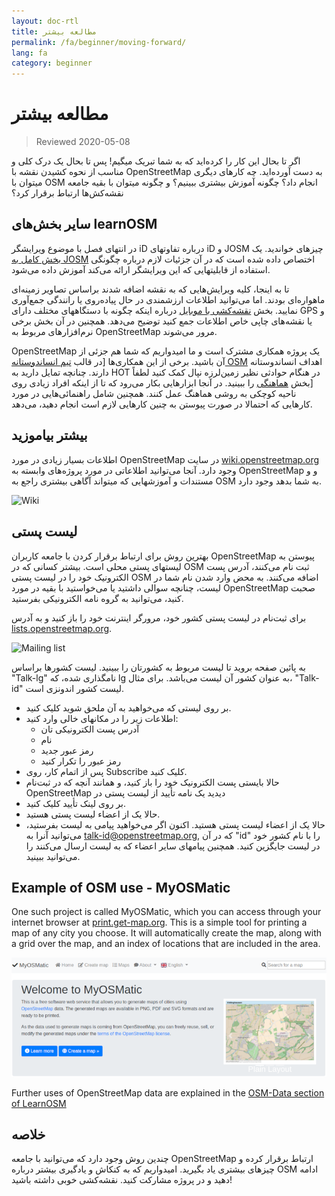 ```yaml
---
layout: doc-rtl
title: مطالعه بیشتر
permalink: /fa/beginner/moving-forward/
lang: fa
category: beginner
---
```


مطالعه بیشتر
===============

> Reviewed 2020-05-08  

اگر تا بحال این کار را کرده‌اید که به شما تبریک میگیم! پس تا بحال  یک درک کلی و مناسب از نحوه کشیدن نقشه با OpenStreetMap به دست آورده‌اید. چه کارهای دیگری میتوان با OSM انجام داد؟ چگونه آموزش بیشتری ببینیم؟ و چگونه میتوان با بقیه جامعه نقشه‌کش‌ها ارتباط برقرار کرد؟  

سایر بخش‌های learnOSM
---------------------------

در انتهای فصل با موضوع ویرایشگر iD درباره تفاوتهای iD و JOSM چیزهای خواندید. یک [بخش کامل به JOSM](/fa/josm/) اختصاص داده شده است که در آن جزئیات لازم درباره  چگونگی استفاده از قابلیتهایی که این ویرایشگر ارائه می‌کند آموزش داده می‌شود.  

 تا به اینجا، کلیه ویرایش‌هایی که به نقشه اضافه شدند براساس تصاویر زمینه‌ای ماهواره‌ای بودند. اما می‌توانید اطلاعات ارزشمندی در حال پیاده‌روی یا رانندگی جمع‌آوری نمایید. بخش [نقشه‌کشی با موبایل](/fa/mobile-mapping/)  درباره اینکه چگونه با دستگاههای مختلف دارای GPS و یا نقشه‌های چاپی خاص اطلاعات جمع کنید توضیح می‌دهد. همچنین در آن بخش برخی نرم‌افزارهای مربوط به OpenStreetMap مرور می‌شوند.   

OpenStreetMap یک پروژه همکاری مشترک است و ما امیدواریم که شما هم جزئی از آن باشید. برخی از این همکاری‌ها  [در قالب [تیم انساندوستانه OSM](http://hotosm.org) اهداف انساندوستانه دارند. چنانچه تمایل دارید به HOT در هنگام حوادثی نظیر زمین‌لرزه نپال کمک کنید لطفاً  [بخش [هماهنگی](/fa/coordination/) را ببینید. در آنجا ابزارهایی بکار می‌رود که تا از اینکه  افراد زیادی روی ناحیه کوچکی به روشی هماهنگ عمل کنند. همچنین شامل راهنمائی‌هایی در مورد کارهایی که احتمالا در صورت پیوستن به چنین کارهایی لازم است انجام دهید، می‌دهد.  


بیشتر بیاموزید
----------

اطلاعات بسیار زیادی در مورد OpenStreetMap در سایت [wiki.openstreetmap.org](http://wiki.openstreetmap.org/) وجود دارد. آنجا می‌توانید اطلاعاتی در مورد پروژه‌های وابسته به OpenStreetMap و و مستندات و آموزشهایی که میتواند آگاهی بیشتری راجع به OSM به شما بدهد وجود دارد.  

![Wiki][]

<!-- also more info on this site once it is prepared -->

لیست پستی
------------

بهترین روش برای ارتباط برقرار کردن با جامعه کاربران OpenStreetMap پیوستن به لیستهای پستی محلی است. بیشتر کسانی که در OSM ثبت نام می‌کنند، آدرس پست الکترونیک خود را در لیست پستی OSM اضافه می‌کنند. به محض وارد شدن نام شما در لیست، چنانچه سوالی داشتید یا می‌خواستید با بقیه در مورد OpenStreetMap صحبت کنید، می‌توانید به گروه نامه الکترونیکی بفرستید.  

برای ثبت‌نام در لیست پستی کشور خود، مرورگر اینترنت خود را باز کنید و به آدرس  [lists.openstreetmap.org](http://lists.openstreetmap.org/).  

![Mailing list][]

به پائین صفحه بروید تا لیست مربوط به کشورتان را ببینید. لیست کشورها براساس "Talk-lg" نامگذاری شده، که lg به عنوان کشور آن لیست می‌باشد. برای مثال، "Talk-id" لیست کشور     اندونزی است.  

- بر روی لیستی که می‌خواهید به آن ملحق شوید کلیک کنید.  
- اطلاعات زیر را در مکانهای خالی وارد کنید:  
    + آدرس پست الکترونیکی تان  
    + نام  
    + رمز عبور جدید  
    + رمز عبور را تکرار کنید  
- پس از اتمام کار، روی Subscribe کلیک کنید.
- حالا بایستی پست الکترونیک خود را باز کنید، و همانند آنچه که در ثبت‌نام OpenStreetMap دیدید یک نامه تأیید از لیست پستی در  
- بر روی لینک تأیید کلیک کنید.  
- حالا یک از اعضاء لیست پستی هستید.  
- حالا یک از اعضاء لیست پستی هستید. اکنون اگر می‌خواهید پیامی به لیست بفرستید، می‌توانید آنرا به  [talk-id@openstreetmap.org](mailto:talk-id@openstreetmap.org), که در آن "id" را با نام کشور خود در لیست جایگزین کنید. همچنین پیامهای سایر اعضاء که به لیست ارسال می‌کنند را می‌توانید ببینید.  


Example of OSM use - MyOSMatic
----------

One such project is called MyOSMatic, which you can access through your internet browser at [print.get-map.org](https://print.get-map.org/). This is a simple tool for printing a map of any city you choose. It will automatically create the map, along with a grid over the map, and an index of locations that are included in the area.

![MyOSMatic][]


Further uses of OpenStreetMap data are explained in the [OSM-Data section of LearnOSM](/en/osm-data/)


خلاصه
-------

چندین روش وجود دارد که می‌توانید با جامعه OpenStreetMap ارتباط برقرار کرده و چیزهای بیشتری یاد بگیرید. امیدواریم که به کنکاش و یادگیری بیشتر درباره OSM ادامه دهید و در پروژه مشارکت کنید. نقشه‌کشی خوبی داشته باشید!


[MyOSMatic]: /images/beginner/myosmatic-homepage.png
[Wiki]: /images/beginner/osm-wiki.png
[Mailing list]: /images/beginner/osm-mailing-lists.png
